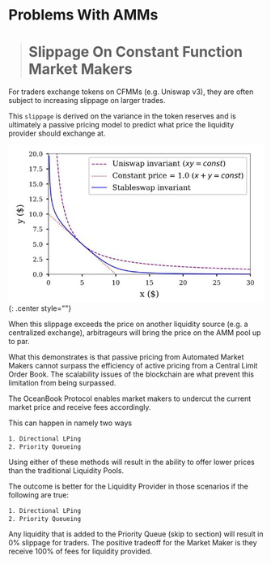 # Problems With AMMs

># **Slippage On Constant Function Market Makers**

For traders exchange tokens on CFMMs (e.g. Uniswap v3), they are often subject to increasing slippage on larger trades.

This `slippage` is derived on the variance in the token reserves and is ultimately a passive pricing model to predict what price the liquidity provider should exchange at.

![Screenshot](slippage.jpeg){: .center style=""}

When this slippage exceeds the price on another liquidity source (e.g. a centralized exchange), arbitrageurs
will bring the price on the AMM pool up to par.

What this demonstrates is that passive pricing from Automated Market Makers cannot surpass the efficiency of active pricing from a Central Limit Order Book. The scalability issues of the blockchain are what prevent this limitation from being surpassed.

The OceanBook Protocol enables market makers to undercut the current market price and receive fees accordingly.

This can happen in namely two ways
```
1. Directional LPing
2. Priority Queueing
```

Using either of these methods will result in the ability to offer lower prices than the traditional Liquidity Pools.

The outcome is better for the Liquidity Provider in those scenarios if the following are true:
```
1. Directional LPing
2. Priority Queueing
```

Any liquidity that is added to the Priority Queue (skip to section) will result in 0% slippage for traders. The positive tradeoff for the Market Maker is they receive 100% of fees for liquidity provided.
